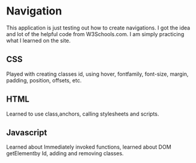 # Navigation
This application is just testing out how to create navigations. I got the idea and lot of the helpful code from W3Schools.com. I am simply practicing what I learned on the site. 
## CSS 
Played with creating classes id, using hover, fontfamily, font-size, margin, padding, position, offsets, etc. 
## HTML
Learned to use class,anchors, calling stylesheets and scripts.
## Javascript
Learned about Immediately invoked functions, learned about DOM getElementby Id, adding and removing classes.
